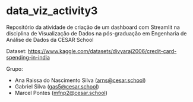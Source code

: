 # data_viz_activity3
Repositório da atividade de criação de um dashboard com Streamlit na disciplina de Visualização de Dados na pós-graduação em Engenharia de Análise de Dados da CESAR School

Dataset:
https://www.kaggle.com/datasets/divyaraj2006/credit-card-spending-in-india

Grupo:
- Ana Raissa do Nascimento Silva (arns@cesar.school)
- Gabriel Silva (gas5@cesar.school)
- Marcel Pontes (mfnp2@cesar.school)
